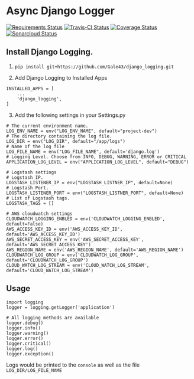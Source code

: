 # Async Django Logger

[![Requirements Status](https://requires.io/github/Gale43/django_logging/requirements.svg?branch=master)](https://requires.io/github/Gale43/django_logging/requirements/?branch=master)
[![Travis-CI Status](https://travis-ci.org/Gale43/django_logging.svg?branch=master)](https://travis-ci.org/Gale43/django_logging)
[![Coverage Status](https://coveralls.io/repos/github/Gale43/django_logging/badge.svg?branch=master)](https://coveralls.io/github/Gale43/django_logging?branch=master)
[![Sonarcloud Status](https://sonarcloud.io/api/badges/gate?key=gale43.django_logging)](https://sonarcloud.io/dashboard?id=gale43.django_logging)


## Install Django Logging.
1. `pip install git+https://github.com/Gale43/django_logging.git`


2. Add Django Logging to Installed Apps
```
INSTALLED_APPS = [
    ...
    'django_logging',
]
```


3. Add the following settings in your Settings.py
```
# The current environment name.
LOG_ENV_NAME = env("LOG_ENV_NAME", default="project-dev")
# The directory containing the log file.
LOG_DIR = env("LOG_DIR", default="/app/logs")
# Name of the log file
LOG_FILE_NAME = env("LOG_FILE_NAME", default='django.log')
# Logging Level. Choose from INFO, DEBUG, WARNING, ERROR or CRITICAL
APPLICATION_LOG_LEVEL = env("APPLICATION_LOG_LEVEL", default="DEBUG")

# Logstash settings
# Logstash IP.
LOGSTASH_LISTENER_IP = env("LOGSTASH_LISTNER_IP", default=None)
# Logstash Port.
LOGSTASH_LISTENER_PORT = env("LOGSTASH_LISTNER_PORT", default=None)
# List of Logstash tags.
LOGSTASH_TAGS = []

# AWS cloudwatch settings
CLOUDWATCH_LOGGING_ENBLED = env('CLOUDWATCH_LOGGING_ENBLED', default=False)
AWS_ACCESS_KEY_ID = env('AWS_ACCESS_KEY_ID', default='AWS_ACCESS_KEY_ID')
AWS_SECRET_ACCESS_KEY = env('AWS_SECRET_ACCESS_KEY', default='AWS_SECRET_ACCESS_KEY')
AWS_REGION_NAME = env('AWS_REGION_NAME', default='AWS_REGION_NAME')
CLOUDWATCH_LOG_GROUP = env('CLOUDWATCH_LOG_GROUP', default='CLOUDWATCH_LOG_GROUP')
CLOUD_WATCH_LOG_STREAM = env('CLOUD_WATCH_LOG_STREAM', default='CLOUD_WATCH_LOG_STREAM')
```


## Usage
```
import logging
logger = logging.getLogger('application')

# All logging methods are available
logger.debug()
logger.info()
logger.warning()
logger.error()
logger.critical()
logger.log()
logger.exception()
```

Logs would be printed to the `console` as well as the file `LOG_DIR/LOG_FILE_NAME`
